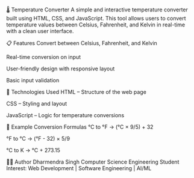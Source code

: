 🌡️ Temperature Converter
A simple and interactive temperature converter built using HTML, CSS, and JavaScript. This tool allows users to convert temperature values between Celsius, Fahrenheit, and Kelvin in real-time with a clean user interface.


📋 Features
Convert between Celsius, Fahrenheit, and Kelvin

Real-time conversion on input

User-friendly design with responsive layout

Basic input validation


🚀 Technologies Used
HTML – Structure of the web page

CSS – Styling and layout

JavaScript – Logic for temperature conversions



📌 Example Conversion Formulas
°C to °F → (°C × 9/5) + 32

°F to °C → (°F - 32) × 5/9

°C to K → °C + 273.15

👨‍💻 Author
Dharmendra Singh
Computer Science Engineering Student
Interest: Web Development | Software Engineering | AI/ML

